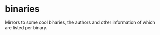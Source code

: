 binaries
========

Mirrors to some cool binaries, the authors and other information of which are listed per binary.
